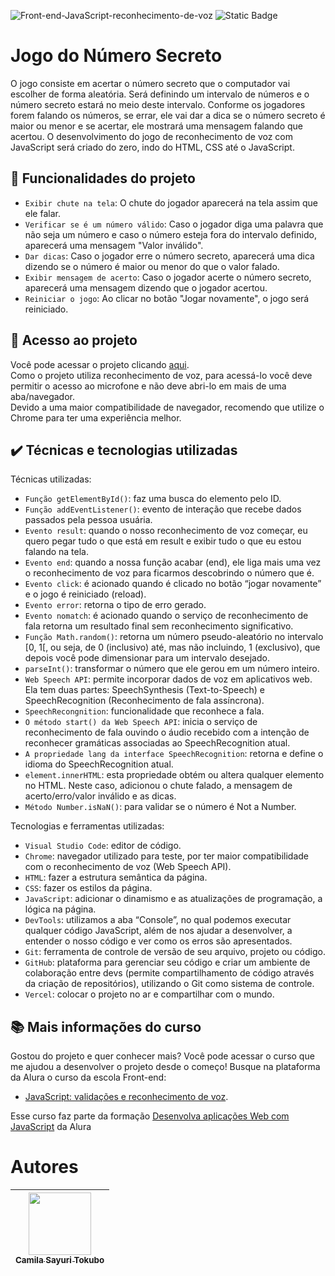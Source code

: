 ![Front-end-JavaScript-reconhecimento-de-voz](https://github.com/CamilaSah/alura-numero-secreto/assets/128820692/b35a87ed-7a8b-411f-8828-6371f020680f)
![Static Badge](https://img.shields.io/badge/Status-Em%20andamento-%2391DCFF)

<h1> Jogo do Número Secreto </h1>
O jogo consiste em acertar o número secreto que o computador vai escolher de forma aleatória. Será definindo um intervalo de números e o número secreto estará no meio deste intervalo. Conforme os jogadores forem falando os números, se errar, ele vai dar a dica se o número secreto é maior ou menor e se acertar, ele mostrará uma mensagem falando que acertou.
O desenvolvimento do jogo de reconhecimento de voz com JavaScript será criado do zero, indo do HTML, CSS até o JavaScript.

## :hammer: Funcionalidades do projeto
- `Exibir chute na tela`: O chute do jogador aparecerá na tela assim que ele falar.
- `Verificar se é um número válido`: Caso o jogador diga uma palavra que não seja um número e caso o número esteja fora do intervalo definido, aparecerá uma mensagem "Valor inválido".
- `Dar dicas`: Caso o jogador erre o número secreto, aparecerá uma dica dizendo se o número é maior ou menor do que o valor falado.
- `Exibir mensagem de acerto`: Caso o jogador acerte o número secreto, aparecerá uma mensagem dizendo que o jogador acertou.
- `Reiniciar o jogo`: Ao clicar no botão "Jogar novamente", o jogo será reiniciado.

## 📁 Acesso ao projeto

Você pode acessar o projeto clicando [aqui](https://alura-jogo-numero-secreto.vercel.app/).
<br>
Como o projeto utiliza reconhecimento de voz, para acessá-lo você deve permitir o acesso ao microfone e não deve abri-lo em mais de uma aba/navegador.
<br>
Devido a uma maior compatibilidade de navegador, recomendo que utilize o Chrome para ter uma experiência melhor.

## ✔️ Técnicas e tecnologias utilizadas

Técnicas utilizadas:
- ``Função getElementById()``: faz uma busca do elemento pelo ID.
- ``Função addEventListener()``: evento de interação que recebe dados passados pela pessoa usuária.
- ``Evento result``: quando o nosso reconhecimento de voz começar, eu quero pegar tudo o que está em result e exibir tudo o que eu estou falando na tela.
- ``Evento end``: quando a nossa função acabar (end), ele liga mais uma vez o reconhecimento de voz para ficarmos descobrindo o número que é. 
- ``Evento click``: é acionado quando é clicado no botão “jogar novamente” e o jogo é reiniciado (reload).
- ``Evento error``: retorna o tipo de erro gerado.
- ``Evento nomatch``: é acionado quando o serviço de reconhecimento de fala retorna um resultado final sem reconhecimento significativo.
- ``Função Math.random()``: retorna um número pseudo-aleatório no intervalo [0, 1[, ou seja, de 0 (inclusivo) até, mas não incluindo, 1 (exclusivo), que depois você pode dimensionar para um intervalo desejado.
- ``parseInt()``: transformar o número que ele gerou em um número inteiro.
- ``Web Speech API``: permite incorporar dados de voz em aplicativos web. Ela tem duas partes: SpeechSynthesis (Text-to-Speech) e SpeechRecognition (Reconhecimento de fala assíncrona).
- ``SpeechRecongnition``: funcionalidade que reconhece a fala.
- ``O método start() da Web Speech API``: inicia o serviço de reconhecimento de fala ouvindo o áudio recebido com a intenção de reconhecer gramáticas associadas ao SpeechRecognition atual.
- ``A propriedade lang da interface SpeechRecognition``: retorna e define o idioma do SpeechRecognition atual.
- ``element.innerHTML``: esta propriedade obtém ou altera qualquer elemento no HTML. Neste caso, adicionou o chute falado, a mensagem de acerto/erro/valor inválido e as dicas.
- ``Método Number.isNaN()``: para validar se o número é Not a Number.

Tecnologias e ferramentas utilizadas:
- ``Visual Studio Code``: editor de código.
- ``Chrome``: navegador utilizado para teste, por ter maior compatibilidade com o reconhecimento de voz (Web Speech API).
- ``HTML``: fazer a estrutura semântica da página.
- ``CSS``: fazer os estilos da página.
- ``JavaScript``: adicionar o dinamismo e as atualizações de programação, a lógica na página.
- ``DevTools``: utilizamos a aba “Console”, no qual podemos executar qualquer código JavaScript, além de nos ajudar a desenvolver, a entender o nosso código e ver como os erros são apresentados.
- ``Git``: ferramenta de controle de versão de seu arquivo, projeto ou código. 
- ``GitHub``: plataforma para gerenciar seu código e criar um ambiente de colaboração entre devs (permite compartilhamento de código através da criação de repositórios), utilizando o Git como sistema de controle.
- ``Vercel``: colocar o projeto no ar e compartilhar com o mundo.

## 📚 Mais informações do curso
Gostou do projeto e quer conhecer mais? Você pode acessar o curso que me ajudou a desenvolver o projeto desde o começo! 
Busque na plataforma da Alura o curso da escola Front-end:
- [JavaScript: validações e reconhecimento de voz](https://cursos.alura.com.br/course/javascript-validacoes-reconhecimento-voz).

Esse curso faz parte da formação [Desenvolva aplicações Web com JavaScript](https://cursos.alura.com.br/formacao-javascript-front-end) da Alura

# Autores

| <img src="https://github.com/CamilaSah/site-pessoal/assets/128820692/bed790ab-3722-4503-8fed-c786e774661b" width="100"><br>[<sub>Camila Sayuri Tokubo</sub>](https://www.linkedin.com/in/camila-tokubo/)|
| :---: |
